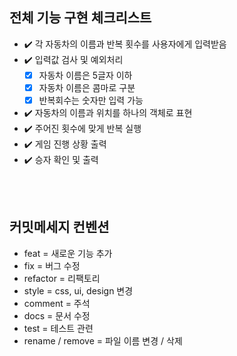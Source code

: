 ## 전체 기능 구현 체크리스트

- ✔️ 각 자동차의 이름과 반복 횟수를 사용자에게 입력받음
- ✔️ 입력값 검사 및 예외처리
  - [x] 자동차 이름은 5글자 이하
  - [x] 자동차 이름은 콤마로 구분
  - [x] 반복회수는 숫자만 입력 가능   
- ✔️ 자동차의 이름과 위치를 하나의 객체로 표현
- ✔️ 주어진 횟수에 맞게 반복 실행 
- ✔️ 게임 진행 상황 출력
- ✔️ 승자 확인 및 출력

<br />

<br />

## 커밋메세지 컨벤션
- feat = 새로운 기능 추가
- fix = 버그 수정
- refactor = 리팩토리
- style = css, ui, design 변경
- comment = 주석
- docs = 문서 수정
- test = 테스트 관련
- rename / remove = 파일 이름 변경 / 삭제

